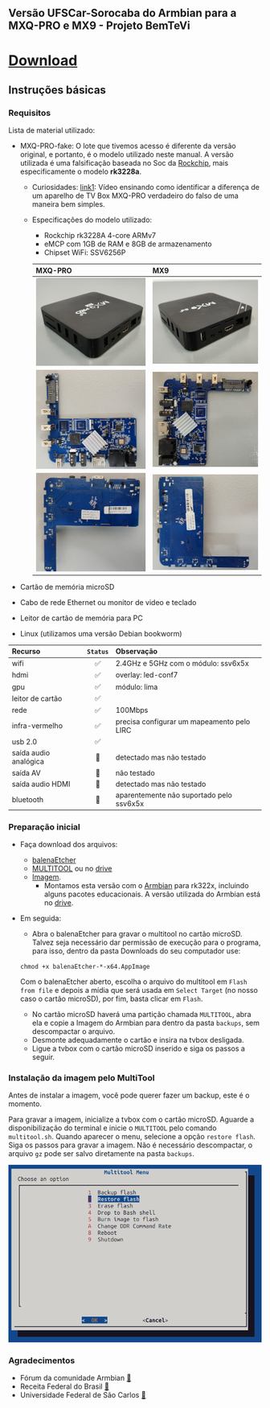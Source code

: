 ## Versão UFSCar-Sorocaba do Armbian para a MXQ-PRO e MX9 - Projeto BemTeVi

# [Download](https://drive.google.com/file/d/1CJywVhZO3QaW2yA1dUl1464v20l86U3K/view?usp=sharing)


## Instruções básicas


### Requisitos

Lista de material utilizado:

* MXQ-PRO-fake: O lote que tivemos acesso é diferente da versão original, e portanto, é o modelo utilizado neste manual. A versão utilizada é uma falsificação baseada no Soc da [Rockchip](http://www.rock-chips.com/), mais especificamente o modelo **rk3228a**.
    * Curiosidades: 
    [link1](https://www.youtube.com/watch?v=mR09TfH5lRk): Vídeo ensinando como identificar a diferença de um aparelho de TV Box MXQ-PRO verdadeiro do falso de uma maneira bem simples.
    
    * Especificações do modelo utilizado:  
        * Rockchip rk3228A 4-core ARMv7
        * eMCP com 1GB de RAM e 8GB de armazenamento
        * Chipset WiFi: SSV6256P
        
        |MXQ-PRO|MX9|
        |---|---|
        |![foto_mxq_fechada.jpg](./files/foto_mxq_fechada.jpg)|![foto_mx9_fechada.jpg](./files/foto_mx9_fechada.jpg)|
        |![foto_mxq_aberta_frente.jpg](./files/foto_mxq_aberta_frente.jpg)|![foto_mx9_aberta_frente.jpg](./files/foto_mx9_aberta_frente.jpg)|
        |![foto_mxq_aberta_verso.jpg](./files/foto_mxq_aberta_verso.jpg)|![foto_mx9_aberta_verso.jpg](./files/foto_mx9_aberta_verso.jpg)|
  
* Cartão de memória microSD
* Cabo de rede Ethernet ou monitor de video e teclado
* Leitor de cartão de memória para PC
* Linux (utilizamos uma versão Debian bookworm)

| Recurso | `Status` | Observação |
| :--- | :---: | :--- |
| wifi | :white_check_mark: | 2.4GHz e 5GHz com o módulo: ssv6x5x |
| hdmi | :white_check_mark: | overlay: led-conf7 |
| gpu | :white_check_mark: | módulo: lima |
| leitor de cartão | :white_check_mark: | |
| rede | :white_check_mark: | 100Mbps |
| infra-vermelho | :white_check_mark: | precisa configurar um mapeamento pelo LIRC |
| usb 2.0 | :white_check_mark: | |
| saída audio analógica | :large_orange_diamond: | detectado mas não testado |
| saída AV | :large_orange_diamond: | não testado |
| saída audio HDMI | :large_orange_diamond: | detectado mas não testado |
| bluetooth | :red_circle: | aparentemente não suportado pelo ssv6x5x | 

### Preparação inicial
* Faça download dos arquivos:
  * [balenaEtcher](https://www.balena.io/etcher#download-etcher)
  * [MULTITOOL](https://users.armbian.com/jock/rk322x/multitool/multitool.img.xz) ou no [drive](https://drive.google.com/file/d/171dTZnzH7SuXP05Jb02D3EdcoAz8H8At/view?usp=sharing)
  * [Imagem](https://drive.google.com/file/d/1CJywVhZO3QaW2yA1dUl1464v20l86U3K/view?usp=sharing).
    * Montamos esta versão com o [Armbian](https://github.com/armbian/community/) para rk322x, incluindo alguns pacotes educacionais. A versão utilizada do Armbian está no [drive](https://drive.google.com/file/d/1yN_7W0RdHs12I0Rgp6QkX-NHljiacW4b/view?usp=sharing).

* Em seguida:
    * Abra o balenaEtcher para gravar o multitool no cartão microSD. Talvez seja necessário dar permissão de execução para o programa, para isso, dentro da pasta Downloads do seu computador use:
    ```
    chmod +x balenaEtcher-*-x64.AppImage
    ```
    Com o balenaEtcher aberto, escolha o arquivo do multitool em `Flash from file` e depois a mídia que será usada em `Select Target` (no nosso caso o cartão microSD), por fim, basta clicar em `Flash`.
    
    * No cartão microSD haverá uma partição chamada `MULTITOOL`, abra ela e copie a Imagem do Armbian para dentro da pasta `backups`, sem descompactar o arquivo.
    * Desmonte adequadamente o cartão e insira na tvbox desligada.
    * Ligue a tvbox com o cartão microSD inserido e siga os passos a seguir.

### Instalação da imagem pelo MultiTool

Antes de instalar a imagem, você pode querer fazer um backup, este é o momento. 

Para gravar a imagem, inicialize a tvbox com o cartão microSD. Aguarde a disponibilização do terminal e inicie o `MULTITOOL` pelo comando `multitool.sh`. Quando aparecer o menu, selecione a opção `restore flash`. Siga os passos para gravar a imagem. Não é necessário descompactar, o arquivo `gz` pode ser salvo diretamente na pasta `backups`.


![multitool-burn3.png](./files/multitool.png)



### Agradecimentos

* Fórum da comunidade Armbian [:link:](https://forum.armbian.com/topic/12656-csc-armbian-for-rk322x-tv-boxes/)
* Receita Federal do Brasil [:link:](https://www.gov.br/receitafederal/pt-br)
* Universidade Federal de São Carlos [:link:](http://ufscar.br)
 

